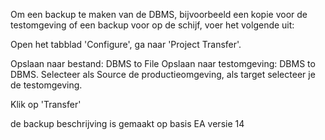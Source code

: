 Om een backup te maken van de DBMS, bijvoorbeeld een kopie voor de testomgeving of een backup voor op de schijf, voer het volgende uit:

Open het tabblad 'Configure', ga naar 'Project Transfer'. 

Opslaan naar bestand: DBMS to File
Opslaan naar testomgeving: DBMS to DBMS. Selecteer als Source de productieomgeving, als target selecteer je de testomgeving. 

Klik op 'Transfer'

de backup beschrijving is gemaakt op basis EA versie 14